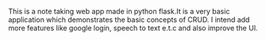 This is a note taking web app made in python flask.It is a very basic application which demonstrates the basic concepts of CRUD.
I intend add more features like google login, speech to text e.t.c and also improve the UI.
